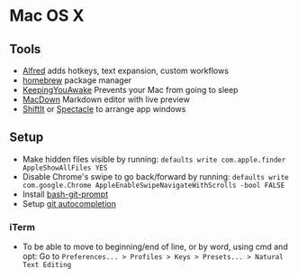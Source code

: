 # Mac OS X

## Tools

- [Alfred](https://www.alfredapp.com/) adds hotkeys, text expansion, custom workflows
- [homebrew](http://brew.sh/) package manager
- [KeepingYouAwake](https://keepingyouawake.app/) Prevents your Mac from going to sleep
- [MacDown](http://macdown.uranusjr.com/) Markdown editor with live preview
- [ShiftIt](https://github.com/fikovnik/ShiftIt) or [Spectacle](https://www.spectacleapp.com/) to arrange app windows
 
## Setup

- Make hidden files visible by running: `defaults write com.apple.finder AppleShowAllFiles YES`
- Disable Chrome's swipe to go back/forward by running: `defaults write com.google.Chrome AppleEnableSwipeNavigateWithScrolls -bool FALSE`
- Install [bash-git-prompt](https://github.com/magicmonty/bash-git-prompt)
- Setup [git autocompletion](https://gist.github.com/johngibb/972430)

### iTerm

- To be able to move to beginning/end of line, or by word, using cmd and opt: Go to `Preferences... > Profiles > Keys > Presets... > Natural Text Editing`
